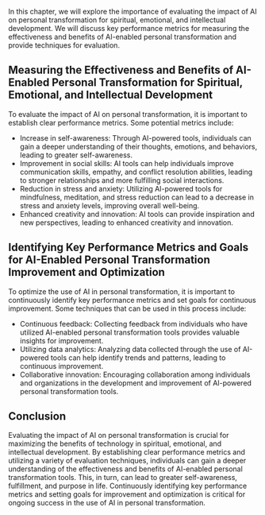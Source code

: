 
In this chapter, we will explore the importance of evaluating the impact of AI on personal transformation for spiritual, emotional, and intellectual development. We will discuss key performance metrics for measuring the effectiveness and benefits of AI-enabled personal transformation and provide techniques for evaluation.

Measuring the Effectiveness and Benefits of AI-Enabled Personal Transformation for Spiritual, Emotional, and Intellectual Development
-------------------------------------------------------------------------------------------------------------------------------------

To evaluate the impact of AI on personal transformation, it is important to establish clear performance metrics. Some potential metrics include:

* Increase in self-awareness: Through AI-powered tools, individuals can gain a deeper understanding of their thoughts, emotions, and behaviors, leading to greater self-awareness.
* Improvement in social skills: AI tools can help individuals improve communication skills, empathy, and conflict resolution abilities, leading to stronger relationships and more fulfilling social interactions.
* Reduction in stress and anxiety: Utilizing AI-powered tools for mindfulness, meditation, and stress reduction can lead to a decrease in stress and anxiety levels, improving overall well-being.
* Enhanced creativity and innovation: AI tools can provide inspiration and new perspectives, leading to enhanced creativity and innovation.

Identifying Key Performance Metrics and Goals for AI-Enabled Personal Transformation Improvement and Optimization
-----------------------------------------------------------------------------------------------------------------

To optimize the use of AI in personal transformation, it is important to continuously identify key performance metrics and set goals for continuous improvement. Some techniques that can be used in this process include:

* Continuous feedback: Collecting feedback from individuals who have utilized AI-enabled personal transformation tools provides valuable insights for improvement.
* Utilizing data analytics: Analyzing data collected through the use of AI-powered tools can help identify trends and patterns, leading to continuous improvement.
* Collaborative innovation: Encouraging collaboration among individuals and organizations in the development and improvement of AI-powered personal transformation tools.

Conclusion
----------

Evaluating the impact of AI on personal transformation is crucial for maximizing the benefits of technology in spiritual, emotional, and intellectual development. By establishing clear performance metrics and utilizing a variety of evaluation techniques, individuals can gain a deeper understanding of the effectiveness and benefits of AI-enabled personal transformation tools. This, in turn, can lead to greater self-awareness, fulfillment, and purpose in life. Continuously identifying key performance metrics and setting goals for improvement and optimization is critical for ongoing success in the use of AI in personal transformation.
